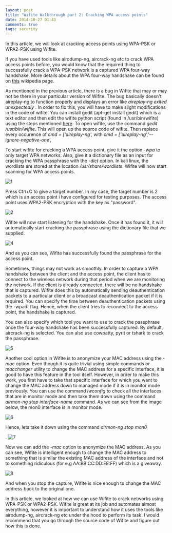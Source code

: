 ```yaml
---
layout: post 
title: "Wifite Walkthrough part 2: Cracking WPA access points"
date: 2014-10-27 01:43
comments: true
tags: security
---
```


In this article, we will look at cracking access points using WPA-PSK or WPA2-PSK using Wifite.

If you have used tools like airodump-ng, aircrack-ng etc to crack WPA access points before, you would know that the required thing to successfully crack a WPA-PSK network is a captured WPA four-way handshake. More details about the WPA four-way handshake can be found on [this](http://en.wikipedia.org/wiki/IEEE_802.11i-2004) wikipedia page.

<!-- more -->

As mentioned in the previous article, there is a bug in Wifite that may or may not be there in your particular version of Wifite. The bug basically doesn't aireplay-ng to function properly and displays an error like _aireplay-ng exited unexpectedly_ . In order to fix this, you will have to make slight modifications in the code of wifite. You can install gedit (apt-get install gedit) which is a text editor and then edit the wifite python script (found in /usr/bin/wifite) using the steps mentioned [here](https://code.google.com/p/wifite/issues/detail?id=127). To open wifite, use the command _gedit /usr/bin/wifite_. This will open up the source code of wifite. Then replace every occurence of _cmd = ['aireplay-ng',_ with _cmd = ['aireplay-ng','--ignore-negative-one',_

To start wifite for cracking a WPA access point, give it the option _-wpa_ to only target WPA networks. Also, give it a dictionary file as an input for cracking the WPA passphrase with the _-dict_ option. In kali linux, the wordlists are stored at the location _/usr/share/wordlists_. Wifite will now start scanning for WPA access points.

![1]({{site.baseurl}}/images/posts/wifite2/1.png)

Press Ctrl+C to give a target number. In my case, the target number is 2 which is an access point i have configured for testing purposes. The access point uses WPA2-PSK encryption with the key as "password".

![2]({{site.baseurl}}/images/posts/wifite2/2.png)

Wifite will now start listening for the handshake. Once it has found it, it will automatically start cracking the passphrase using the dictionary file that we supplied.

![4]({{site.baseurl}}/images/posts/wifite2/4.png)

And as you can see, Wifite has successfully found the passphrase for the access point.

Sometimes, things may not work as smoothly. In order to capture a WPA handshake between the client and the access point, the client has to connect to the wireless network during that period when we are monitoring the network. If the client is already connected, there will be no handshake that is captured. Wifite does this by automatically sending deauthentication packets to a particular client or a broadcast deauthentication packet if it is required. You can specify the time between deauthentication packets using the -wpadt flag. Hence, when the client tries to reconnect to the access point, the handshake is captured.

You can also specify which tool you want to use to crack the passphrase once the four-way handshake has been successfully captured. By default, aircrack-ng is selected. You can also use cowpatty, pyrit or tshark to crack the passphrase.

![5]({{site.baseurl}}/images/posts/wifite2/5.png)

Another cool option in Wifite is to anonymize your MAC address using the _-mac_ option. Even though it is quite trivial using simple commands or _macchanger_ utility to change the MAC address for a specific interface, it is good to have this feature in the tool itself. However, in order to make this work, you first have to take that specific interface for which you want to change the MAC address down to managed mode if it is in monitor mode previously. You can use the command _iwconfig_ to check all the interfaces that are in monitor mode and then take them down using the command _airmon-ng stop interface-name_ command. As we can see from the image below, the mon0 interface is in monitor mode.

![6]({{site.baseurl}}/images/posts/wifite2/6.png)

Hence, lets take it down using the command _airmon-ng stop mon0_

. ![7]({{site.baseurl}}/images/posts/wifite2/7.png)

Now we can add the _-mac_ option to anonymize the MAC address. As you can see, Wifite is intelligent enough to change the MAC address to something that is similar the existing MAC address of the interface and not to something ridiculous (for e.g AA:BB:CC:DD:EE:FF) which is a giveaway.

![8]({{site.baseurl}}/images/posts/wifite2/8.png)

And when you stop the capture, Wifite is nice enough to change the MAC address back to the original one.

In this article, we looked at how we can use Wifite to crack networks using WPA-PSK or WPA2-PSK. Wifite is great at its job and automates almost everything, however it is important to understand how it uses the tools like airodump-ng, aircrack-ng etc under the hood to perform its task. I would recommend that you go through the source code of Wifite and figure out how this is done.